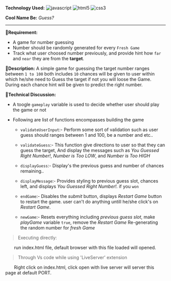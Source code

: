 **Technology Used:** ![javascript](https://res.cloudinary.com/djmev9ppr/image/upload/v1705071655/icons/js.png) ![html5](https://res.cloudinary.com/djmev9ppr/image/upload/v1705071655/icons/html5.png) ![css3](https://res.cloudinary.com/djmev9ppr/image/upload/v1705071655/icons/css3.png)

**Cool Name Be:** *Guess?*


---
📝**Requirement:**  
- A game for number guessing
- Number should be randomly generated for every `Fresh Game`
- Track what user choosed number previously, and provide hint how `far` and `near` they are from the **target**.

📒**Description:**
A simple game for guessing the target number ranges between `1 to 100` both includes
`10` chances will be given to user within which he/she need to Guess the target if not you will loose the Game.
During each chance hint will be given to predict the right number.

🤖**Technical Discussion:**
- A toogle `gameplay` variable is used to decide whether user should play the game or not
- Following are list of functions encompasses building the game
  
  - `validateUserInput`:-
    Perform some sort of validation such as user guess should ranges between 1 and 100, be a number and etc..

  - `validateGuess`:-
    This function give directions to user so that they can guess the target, And display the messages such as *You Guessed Right Number!*, *Number is Too LOW*, and *Number is Too HIGH*

  - `displayGuess`:-
    Display's the previous guess and number of chances remaining..

  - `displayMessage`:-
    Provides styling to previous guess slot, chances left, and displays *You Guessed Right Number!.* if you `won`

  - `endGame`:-
    Disables the *submit* button, displays *Restart Game* button to restart the game.
    user can't do anything untill he/she click's on *Restart Game*.

  - `newGame`:-
    Resets everything including *previous guess slot*, make *playGame* variable `true`, remove the *Restart Game*
    Re-generating the random number for *fresh Game*


 


>Executing directly:

$~~~~~~$ run index.html file, default browser with this file loaded will opened.

> Through Vs code while using 'LiveServer' extension

$~~~~~~$ Right click on index.html, click open with live server will server this page at default PORT.
